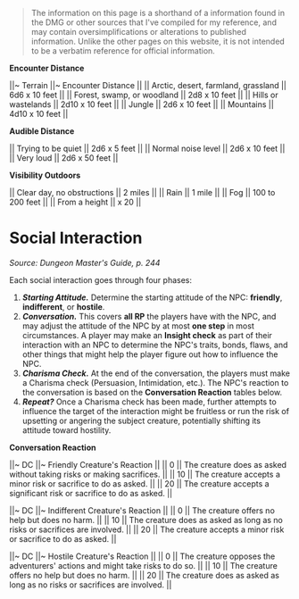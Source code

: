 > The information on this page is a shorthand of a information found in the DMG or other sources that I've compiled for my reference, and may contain oversimplifications or alterations to published information. Unlike the other pages on this website, it is not intended to be a verbatim reference for official information.

**Encounter Distance**

||~ Terrain ||~ Encounter Distance ||
|| Arctic, desert, farmland, grassland || 6d6 x 10 feet ||
|| Forest, swamp, or woodland || 2d8 x 10 feet ||
|| Hills or wastelands || 2d10 x 10 feet ||
|| Jungle || 2d6 x 10 feet ||
|| Mountains || 4d10 x 10 feet ||

**Audible Distance**

|| Trying to be quiet || 2d6 x 5 feet ||
|| Normal noise level || 2d6 x 10 feet ||
|| Very loud || 2d6 x 50 feet ||

**Visibility Outdoors**

|| Clear day, no obstructions || 2 miles ||
|| Rain || 1 mile ||
|| Fog || 100 to 200 feet ||
|| From a height || x 20 ||

# Social Interaction

_Source: Dungeon Master's Guide, p. 244_

Each social interaction goes through four phases:

1. ***Starting Attitude.*** Determine the starting attitude of the NPC: **friendly**, **indifferent**, or **hostile**.
2. ***Conversation.*** This covers **all RP** the players have with the NPC, and may adjust the attitude of the NPC by at most **one step** in most circumstances. A player may make an **Insight check** as part of their interaction with an NPC to determine the NPC's traits, bonds, flaws, and other things that might help the player figure out how to influence the NPC.
3. ***Charisma Check.*** At the end of the conversation, the players must make a Charisma check (Persuasion, Intimidation, etc.). The NPC's reaction to the conversation is based on the **Conversation Reaction** tables below.
4. ***Repeat?*** Once a Charisma check has been made, further attempts to influence the target of the interaction might be fruitless or run the risk of upsetting or angering the subject creature, potentially shifting its attitude toward hostility.

**Conversation Reaction**

||~ DC ||~ Friendly Creature's Reaction ||
|| 0 || The creature does as asked without taking risks or making sacrifices. ||
|| 10 || The creature accepts a minor risk or sacrifice to do as asked. ||
|| 20 || The creature accepts a significant risk or sacrifice to do as asked. ||

||~ DC ||~ Indifferent Creature's Reaction ||
|| 0 || The creature offers no help but does no harm. ||
|| 10 || The creature does as asked as long as no risks or sacrifices are involved. ||
|| 20 || The creature accepts a minor risk or sacrifice to do as asked. ||

||~ DC ||~ Hostile Creature's Reaction ||
|| 0 || The creature opposes the adventurers' actions and might take risks to do so. ||
|| 10 || The creature offers no help but does no harm. ||
|| 20 || The creature does as asked as long as no risks or sacrifices are involved. ||

